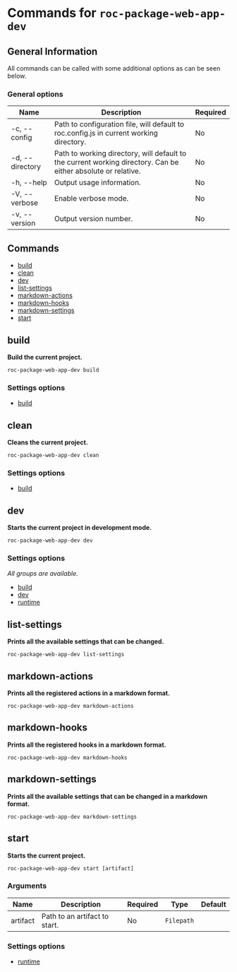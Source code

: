 # Commands for `roc-package-web-app-dev`

## General Information
All commands can be called with some additional options as can be seen below.

### General options

| Name            | Description                                                                                                   | Required |
| --------------- | ------------------------------------------------------------------------------------------------------------- | -------- |
| -c, --config    | Path to configuration file, will default to roc.config.js in current working directory.                       | No       |
| -d, --directory | Path to working directory, will default to the current working directory. Can be either absolute or relative. | No       |
| -h, --help      | Output usage information.                                                                                     | No       |
| -V, --verbose   | Enable verbose mode.                                                                                          | No       |
| -v, --version   | Output version number.                                                                                        | No       |

## Commands
* [build](#build)
* [clean](#clean)
* [dev](#dev)
* [list-settings](#list-settings)
* [markdown-actions](#markdown-actions)
* [markdown-hooks](#markdown-hooks)
* [markdown-settings](#markdown-settings)
* [start](#start)

## build
__Build the current project.__

```
roc-package-web-app-dev build
```

### Settings options
* [build](/packages/roc-package-web-app-dev/docs/Settings.md#build)

## clean
__Cleans the current project.__

```
roc-package-web-app-dev clean
```

### Settings options
* [build](/packages/roc-package-web-app-dev/docs/Settings.md#build)

## dev
__Starts the current project in development mode.__

```
roc-package-web-app-dev dev
```

### Settings options
_All groups are available._
* [build](/packages/roc-package-web-app-dev/docs/Settings.md#build)
* [dev](/packages/roc-package-web-app-dev/docs/Settings.md#dev)
* [runtime](/packages/roc-package-web-app-dev/docs/Settings.md#runtime)

## list-settings
__Prints all the available settings that can be changed.__

```
roc-package-web-app-dev list-settings
```

## markdown-actions
__Prints all the registered actions in a markdown format.__

```
roc-package-web-app-dev markdown-actions
```

## markdown-hooks
__Prints all the registered hooks in a markdown format.__

```
roc-package-web-app-dev markdown-hooks
```

## markdown-settings
__Prints all the available settings that can be changed in a markdown format.__

```
roc-package-web-app-dev markdown-settings
```

## start
__Starts the current project.__

```
roc-package-web-app-dev start [artifact]
```

### Arguments

| Name     | Description                   | Required | Type       | Default |
| -------- | ----------------------------- | -------- | ---------- | ------- |
| artifact | Path to an artifact to start. | No       | `Filepath` |         |

### Settings options
* [runtime](/packages/roc-package-web-app-dev/docs/Settings.md#runtime)
